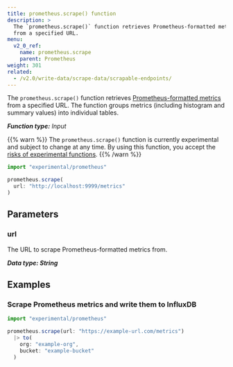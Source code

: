 ```yaml
---
title: prometheus.scrape() function
description: >
  The `prometheus.scrape()` function retrieves Prometheus-formatted metrics
  from a specified URL.
menu:
  v2_0_ref:
    name: prometheus.scrape
    parent: Prometheus
weight: 301
related:
  - /v2.0/write-data/scrape-data/scrapable-endpoints/
---
```


The `prometheus.scrape()` function retrieves [Prometheus-formatted metrics](https://prometheus.io/docs/instrumenting/exposition_formats/)
from a specified URL.
The function groups metrics (including histogram and summary values) into individual tables.

_**Function type:** Input_

{{% warn %}}
The `prometheus.scrape()` function is currently experimental and subject to change at any time.
By using this function, you accept the [risks of experimental functions](/v2.0/reference/flux/stdlib/experimental/#use-experimental-functions-at-your-own-risk).
{{% /warn %}}

```js
import "experimental/prometheus"

prometheus.scrape(
  url: "http://localhost:9999/metrics"
)
```

## Parameters

### url
The URL to scrape Prometheus-formatted metrics from.

_**Data type: String**_

## Examples

### Scrape Prometheus metrics and write them to InfluxDB
```js
import "experimental/prometheus"

prometheus.scrape(url: "https://example-url.com/metrics")
  |> to(
    org: "example-org",
    bucket: "example-bucket"
  )
```
